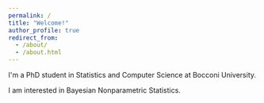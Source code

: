 ```yaml
---
permalink: /
title: "Welcome!"
author_profile: true
redirect_from: 
  - /about/
  - /about.html
---
```

I'm a PhD student in Statistics and Computer Science at Bocconi University. 

I am interested in Bayesian Nonparametric Statistics.
